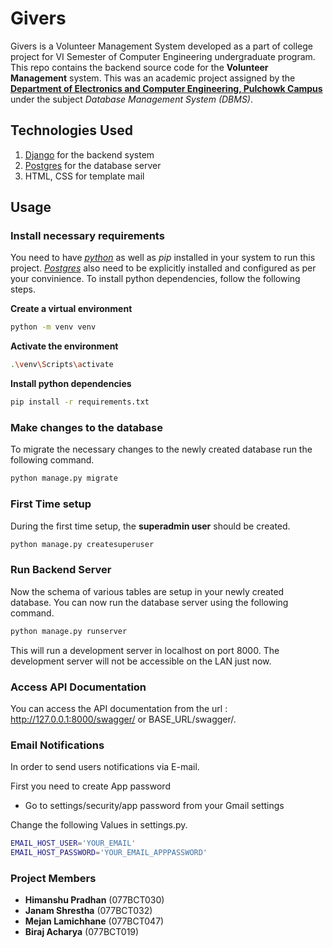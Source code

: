 # Givers

Givers is a Volunteer Management System developed as a part of college project for VI Semester of Computer Engineering undergraduate program.
This repo contains the backend source code for the **Volunteer Management** system. This was an academic project assigned by the [**Department of Electronics and Computer Engineering, Pulchowk Campus** ](http://doece.pcampus.edu.np/) under the subject _Database Management System (DBMS)_.

## Technologies Used

1. [Django](https://www.djangoproject.com/) for the backend system
2. [Postgres](https://www.postgresql.org/) for the database server
3. HTML, CSS for template mail

## Usage

### Install necessary requirements

You need to have [_python_](https://www.python.org/) as well as _pip_ installed in your system to run this project. [_Postgres_](https://www.postgresql.org/) also need to be explicitly installed and configured as per your convinience.
To install python dependencies, follow the following steps.

**Create a virtual environment**

```sh
python -m venv venv
```

**Activate the environment**

```sh
.\venv\Scripts\activate
```

**Install python dependencies**

```sh
pip install -r requirements.txt
```

### Make changes to the database

To migrate the necessary changes to the newly created database run the following command.

```sh
python manage.py migrate
```

### First Time setup

During the first time setup, the **superadmin user** should be created.

```sh
python manage.py createsuperuser
```

### Run Backend Server

Now the schema of various tables are setup in your newly created database. You can now run the database server using the following command.

```sh
python manage.py runserver
```

This will run a development server in localhost on port 8000. The development server will not be accessible on the LAN just now.

### Access API Documentation

You can access the API documentation from the url : http://127.0.0.1:8000/swagger/ or BASE_URL/swagger/.

### Email Notifications

In order to send users notifications via E-mail.

First you need to create App password

- Go to settings/security/app password from your Gmail settings

Change the following Values in settings.py.

```sh
EMAIL_HOST_USER='YOUR_EMAIL'
EMAIL_HOST_PASSWORD='YOUR_EMAIL_APPPASSWORD'
```

### Project Members

- **Himanshu Pradhan** (077BCT030)
- **Janam Shrestha** (077BCT032)
- **Mejan Lamichhane** (077BCT047)
- **Biraj Acharya** (077BCT019)
